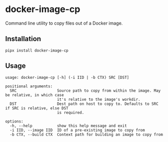# docker-image-cp

Command line utility to copy files out of a Docker image.

## Installation

```
pipx install docker-image-cp
```

## Usage

<!--[[[cog
  os.environ["COLUMNS"] = "100"
  print("```")
  print(sp.check_output([".venv/bin/docker-image-cp", "--help"], text=True, stderr=sp.STDOUT))
  print("```")
]]]-->
```
usage: docker-image-cp [-h] (-i IID | -b CTX) SRC [DST]

positional arguments:
  SRC                  Source path to copy from within the image. May be relative, in which case
                       it's relative to the image's workdir.
  DST                  Dest path on host to copy to. Defaults to SRC if SRC is relative, else DST
                       is required.

options:
  -h, --help           show this help message and exit
  -i IID, --image IID  ID of a pre-existing image to copy from
  -b CTX, --build CTX  Context path for building an image to copy from

```
<!--[[[end]]] (checksum: d2f16dd1f787eaad94354d2111d081d4)-->
